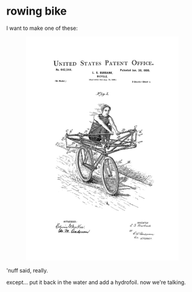 # rowing bike 

I want to make one of these:

<div style="text-align: center;"><img src="rowingbike.jpg" width="400"></div>

'nuff said, really. 

except... put it back in the water and add a hydrofoil. now we're talking. 

